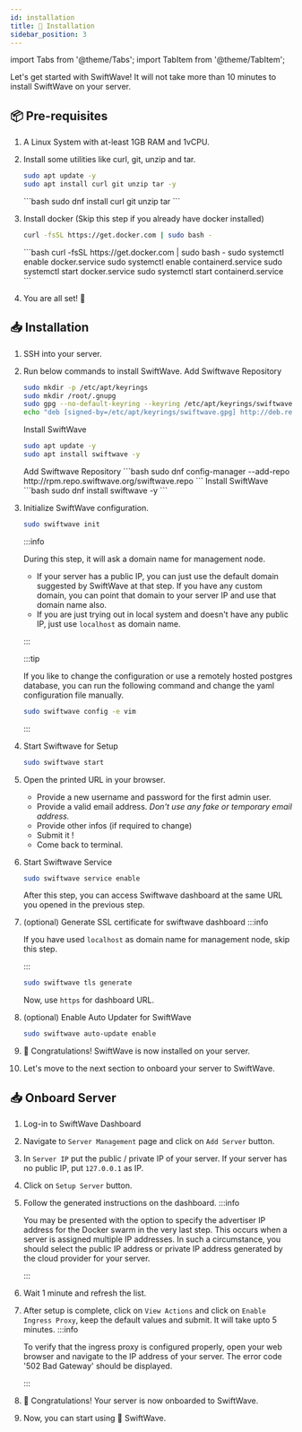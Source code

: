 ```yaml
---
id: installation
title: 🚀 Installation
sidebar_position: 3
---
```

import Tabs from '@theme/Tabs';
import TabItem from '@theme/TabItem';

Let's get started with SwiftWave! It will not take more than 10 minutes to install SwiftWave on your server.

## 📦 Pre-requisites

1. A Linux System with at-least 1GB RAM and 1vCPU.
2. Install some utilities like curl, git, unzip and tar.
   <Tabs>
    <TabItem value="debian" label="Debain / Ubuntu" default>
    ```bash
    sudo apt update -y
    sudo apt install curl git unzip tar -y
    ```
    </TabItem>
    <TabItem value="fedora" label="Fedora / CentOS">
    ```bash
    sudo dnf install curl git unzip tar
    ```
    </TabItem>
   </Tabs>

3. Install docker (Skip this step if you already have docker installed)
   <Tabs>
    <TabItem value="debian" label="Debain / Ubuntu" default>
    ```bash
    curl -fsSL https://get.docker.com | sudo bash -
    ```
    </TabItem>
    <TabItem value="fedora" label="Fedora / CentOS">
    ```bash
    curl -fsSL https://get.docker.com | sudo bash -
    sudo systemctl enable docker.service
    sudo systemctl enable containerd.service
    sudo systemctl start docker.service
    sudo systemctl start containerd.service
    ```
    </TabItem>
   </Tabs>
4. You are all set! 🎉

## 📥 Installation
1. SSH into your server.
2. Run below commands to install SwiftWave.
   <Tabs>
    <TabItem value="debian" label="Debain / Ubuntu" default>
    Add Swiftwave Repository
    ```bash
    sudo mkdir -p /etc/apt/keyrings 
    sudo mkdir /root/.gnupg
    sudo gpg --no-default-keyring --keyring /etc/apt/keyrings/swiftwave.gpg --keyserver keyserver.ubuntu.com --recv-keys DD510C86CD3F6764
    echo "deb [signed-by=/etc/apt/keyrings/swiftwave.gpg] http://deb.repo.swiftwave.org/ swiftwave stable" | sudo tee /etc/apt/sources.list.d/swiftwave.list
    ```
    Install SwiftWave
    ```bash
    sudo apt update -y
    sudo apt install swiftwave -y
    ```
    </TabItem>
    <TabItem value="fedora" label="Fedora / CentOS">
    Add Swiftwave Repository
    ```bash
    sudo dnf config-manager --add-repo http://rpm.repo.swiftwave.org/swiftwave.repo
    ```
    Install SwiftWave
    ```bash
    sudo dnf install swiftwave -y
    ```
    </TabItem>
   </Tabs>
3. Initialize SwiftWave configuration.
    ```bash
    sudo swiftwave init
    ```
    :::info

    During this step, it will ask a domain name for management node.

    - If your server has a public IP, you can just use the default domain suggested by SwiftWave at that step. If you have any custom domain, you can point that domain to your server IP and use that domain name also.
    - If you are just trying out in local system and doesn't have any public IP, just use `localhost` as domain name.

    :::

    :::tip

    If you like to change the configuration or use a remotely hosted postgres database, you can run the following command and change the yaml configuration file manually.

    ```bash
    sudo swiftwave config -e vim
    ```

    :::

4. Start Swiftwave for Setup
    ```bash
    sudo swiftwave start
    ```
5. Open the printed URL in your browser.
   - Provide a new username and password for the first admin user.
   - Provide a valid email address. *Don't use any fake or temporary email address.*
   - Provide other infos (if required to change)
   - Submit it !
   - Come back to terminal.
6.  Start Swiftwave Service
    ```bash
    sudo swiftwave service enable
    ```
    After this step, you can access Swiftwave dashboard at the same URL you opened in the previous step.
7.  (optional) Generate SSL certificate for swiftwave dashboard
    :::info

    If you have used `localhost` as domain name for management node, skip this step.

    :::
    ```bash
    sudo swiftwave tls generate
    ```
    
    Now, use `https` for dashboard URL.

8.  (optional) Enable Auto Updater for SwiftWave
    ```bash
    sudo swiftwave auto-update enable
    ```
9.  🎉 Congratulations! SwiftWave is now installed on your server.
10. Let's move to the next section to onboard your server to SwiftWave.

## 📥 Onboard Server
1. Log-in to SwiftWave Dashboard
2. Navigate to `Server Management` page and click on `Add Server` button.
3. In `Server IP` put the public / private IP of your server. If your server has no public IP, put `127.0.0.1` as IP.
4. Click on `Setup Server` button.
5. Follow the generated instructions on the dashboard.
    :::info

    You may be presented with the option to specify the advertiser IP address for the Docker swarm in the very last step. This occurs when a server is assigned multiple IP addresses. In such a circumstance, you should select the public IP address or private IP address generated by the cloud provider for your server.

    :::
6. Wait 1 minute and refresh the list.
7. After setup is complete, click on `View Actions` and click on `Enable Ingress Proxy`, keep the default values and submit. It will take upto 5 minutes.
    :::info

    To verify that the ingress proxy is configured properly, open your web browser and navigate to the IP address of your server. The error code '502 Bad Gateway' should be displayed.

    :::
8. 🎉 Congratulations! Your server is now onboarded to SwiftWave.
9. Now, you can start using 🚀 SwiftWave.
